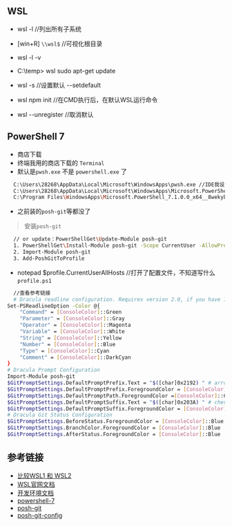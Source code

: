 ## WSL
- wsl -l  //列出所有子系统
- [win+R] `\\wsl$`  //可视化根目录

- wsl -l -v
- C:\temp> wsl sudo apt-get update
- wsl -s <DistributionName> //设置默认 --setdefault
- wsl npm init //在CMD执行后，在默认WSL运行命令
- wsl --unregister <DistributionName> //取消默认

## PowerShell 7
- 商店下载
- 终端我用的商店下载的 `Terminal`
- 默认是`pwsh.exe` 不是 `powershell.exe` 了
```sh
  C:\Users\28268\AppData\Local\Microsoft\WindowsApps\pwsh.exe //IDE我设置的这个路径
  C:\Users\28268\AppData\Local\Microsoft\WindowsApps\Microsoft.PowerShell_8wekyb3d8bbwe\pwsh.exe
  C:\Program Files\WindowsApps\Microsoft.PowerShell_7.1.0.0_x64__8wekyb3d8bbwe\pwsh.exe
```
- 之前装的`posh-git`等都没了
  
> 安装`posh-git`
```sh
  // or update：PowerShellGet\Update-Module posh-git
  1. PowerShellGet\Install-Module posh-git -Scope CurrentUser -AllowPrerelease -Force
  2. Import-Module posh-git
  3. Add-PoshGitToProfile
```

- notepad $profile.CurrentUserAllHosts //打开了配置文件，不知道写什么`profile.ps1`
```sh
  //查看参考链接
  # Dracula readline configuration. Requires version 2.0, if you have 1.2 convert to `Set-PSReadlineOption -TokenType`
Set-PSReadlineOption -Color @{
    "Command" = [ConsoleColor]::Green
    "Parameter" = [ConsoleColor]::Gray
    "Operator" = [ConsoleColor]::Magenta
    "Variable" = [ConsoleColor]::White
    "String" = [ConsoleColor]::Yellow
    "Number" = [ConsoleColor]::Blue
    "Type" = [ConsoleColor]::Cyan
    "Comment" = [ConsoleColor]::DarkCyan
}
# Dracula Prompt Configuration
Import-Module posh-git
$GitPromptSettings.DefaultPromptPrefix.Text = "$([char]0x2192) " # arrow unicode symbol
$GitPromptSettings.DefaultPromptPrefix.ForegroundColor = [ConsoleColor]::Green
$GitPromptSettings.DefaultPromptPath.ForegroundColor =[ConsoleColor]::Cyan
$GitPromptSettings.DefaultPromptSuffix.Text = "$([char]0x203A) " # chevron unicode symbol
$GitPromptSettings.DefaultPromptSuffix.ForegroundColor = [ConsoleColor]::Magenta
# Dracula Git Status Configuration
$GitPromptSettings.BeforeStatus.ForegroundColor = [ConsoleColor]::Blue
$GitPromptSettings.BranchColor.ForegroundColor = [ConsoleColor]::Blue
$GitPromptSettings.AfterStatus.ForegroundColor = [ConsoleColor]::Blue
```
## 参考链接
- [比较WSL1 和 WSL2](https://docs.microsoft.com/en-us/windows/wsl/compare-versions)
- [WSL官网文档](https://docs.microsoft.com/zh-cn/windows/wsl/)
- [开发环境文档](https://docs.microsoft.com/zh-cn/windows/dev-environment/overview)
- [powershell-7](https://docs.microsoft.com/zh-cn/powershell/scripting/install/migrating-from-windows-powershell-51-to-powershell-7?view=powershell-7.1)
- [posh-git](https://github.com/dahlbyk/posh-git)
- [posh-git-config](https://x-gee-cup.xyz/2020/05/20/powershell%E5%8D%87%E7%BA%A7%E9%85%8D%E8%89%B2/)
  
